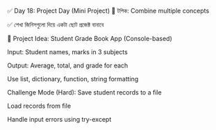 ✅ Day 18: Project Day (Mini Project)
🎯 টপিক: Combine multiple concepts

✅ শেখা জিনিসগুলো দিয়ে একটা ছোট প্রজেক্ট বানাবে

🎯 Project Idea:
Student Grade Book App (Console-based)

Input: Student names, marks in 3 subjects

Output: Average, total, and grade for each

Use list, dictionary, function, string formatting

Challenge Mode (Hard):
Save student records to a file

Load records from file

Handle input errors using try-except
